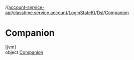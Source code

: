//[account-service-api](../../../../../index.md)/[classtime.service.account](../../../index.md)/[LoginStateKt](../../index.md)/[Dsl](../index.md)/[Companion](index.md)

# Companion

[jvm]\
object [Companion](index.md)
